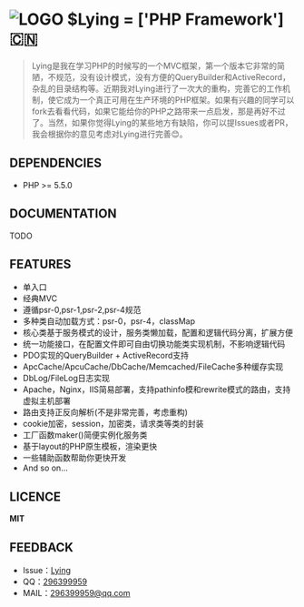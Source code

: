 ![LOGO](web/favicon.ico "Lying") $Lying = ['PHP Framework'] :cn:
===============================================================
>Lying是我在学习PHP的时候写的一个MVC框架，第一个版本它非常的简陋，不规范，没有设计模式，没有方便的QueryBuilder和ActiveRecord，杂乱的目录结构等。近期我对Lying进行了一次大的重构，完善它的工作机制，使它成为一个真正可用在生产环境的PHP框架。如果有兴趣的同学可以fork去看看代码，如果它能给你的PHP之路带来一点启发，那是再好不过了。当然，如果你觉得Lying的某些地方有缺陷，你可以提Issues或者PR，我会根据你的意见考虑对Lying进行完善:blush:。

DEPENDENCIES
------------
* PHP >= 5.5.0

DOCUMENTATION
-------------
TODO

FEATURES
--------
* 单入口
* 经典MVC
* 遵循psr-0,psr-1,psr-2,psr-4规范
* 多种类自动加载方式：psr-0，psr-4，classMap
* 核心类基于服务模式的设计，服务类懒加载，配置和逻辑代码分离，扩展方便
* 统一功能接口，在配置文件即可自由切换功能类实现机制，不影响逻辑代码
* PDO实现的QueryBuilder + ActiveRecord支持
* ApcCache/ApcuCache/DbCache/Memcached/FileCache多种缓存实现
* DbLog/FileLog日志实现
* Apache，Nginx，IIS简易部署，支持pathinfo模和rewrite模式的路由，支持虚拟主机部署
* 路由支持正反向解析(不是非常完善，考虑重构)
* cookie加密，session，加密类，请求类等类的封装
* 工厂函数maker()简便实例化服务类
* 基于layout的PHP原生模板，渲染更快
* 一些辅助函数帮助你更快开发
* And so on...

LICENCE
-------
**MIT**

FEEDBACK
--------
* Issue：[Lying](https://github.com/carolkey/lying/issues)
* QQ：[296399959](http://wpa.qq.com/msgrd?v=3&uin=296399959&site=qq&menu=yes)
* MAIL：<296399959@qq.com>

